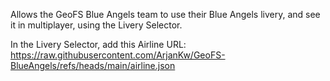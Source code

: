 Allows the GeoFS Blue Angels team to use their Blue Angels livery, and see it in multiplayer, using the Livery Selector.

In the Livery Selector, add this Airline URL: https://raw.githubusercontent.com/ArjanKw/GeoFS-BlueAngels/refs/heads/main/airline.json